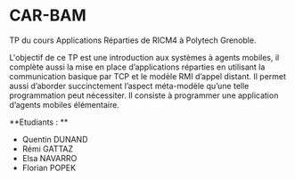 CAR-BAM
========

TP du cours Applications Réparties de RICM4 à Polytech Grenoble.

L'objectif de ce TP est une introduction aux systèmes à agents mobiles, il complète aussi la mise en place d’applications réparties en utilisant la communication basique par TCP et le modèle RMI d’appel distant. Il permet aussi d’aborder succinctement l’aspect méta-modèle qu’une telle programmation peut nécessiter. Il consiste à programmer une application d’agents mobiles élémentaire.

**Etudiants : **
- Quentin DUNAND
- Rémi GATTAZ
- Elsa NAVARRO
- Florian POPEK
